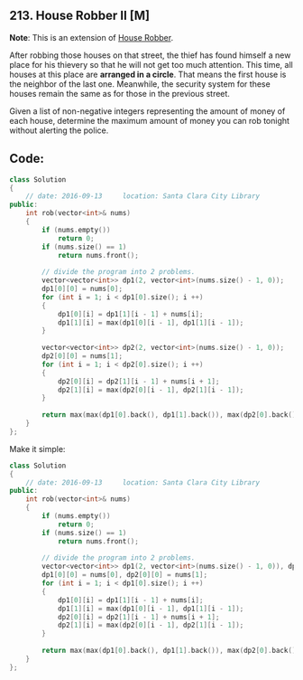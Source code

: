 ## 213. House Robber II [M]
**Note**: This is an extension of [House Robber]().  

After robbing those houses on that street, the thief has found himself a new place for his thievery so that he will not get too much attention. This time, all houses at this place are **arranged in a circle**. That means the first house is the neighbor of the last one. Meanwhile, the security system for these houses remain the same as for those in the previous street.   

Given a list of non-negative integers representing the amount of money of each house, determine the maximum amount of money you can rob tonight without alerting the police.   

## Code:
```c++
class Solution 
{
    // date: 2016-09-13     location: Santa Clara City Library
public:
    int rob(vector<int>& nums) 
    {
        if (nums.empty())
            return 0;
        if (nums.size() == 1)
            return nums.front();
            
        // divide the program into 2 problems.
        vector<vector<int>> dp1(2, vector<int>(nums.size() - 1, 0));
        dp1[0][0] = nums[0];
        for (int i = 1; i < dp1[0].size(); i ++)
        {
            dp1[0][i] = dp1[1][i - 1] + nums[i];
            dp1[1][i] = max(dp1[0][i - 1], dp1[1][i - 1]);
        }
        
        vector<vector<int>> dp2(2, vector<int>(nums.size() - 1, 0));
        dp2[0][0] = nums[1];
        for (int i = 1; i < dp2[0].size(); i ++)
        {
            dp2[0][i] = dp2[1][i - 1] + nums[i + 1];
            dp2[1][i] = max(dp2[0][i - 1], dp2[1][i - 1]);
        }
        
        return max(max(dp1[0].back(), dp1[1].back()), max(dp2[0].back(), dp2[0].back()));
    }
};
```

Make it simple:
```c++
class Solution 
{
    // date: 2016-09-13     location: Santa Clara City Library
public:
    int rob(vector<int>& nums) 
    {
        if (nums.empty())
            return 0;
        if (nums.size() == 1)
            return nums.front();
            
        // divide the program into 2 problems.
        vector<vector<int>> dp1(2, vector<int>(nums.size() - 1, 0)), dp2(2, vector<int>(nums.size() - 1, 0));
        dp1[0][0] = nums[0], dp2[0][0] = nums[1];
        for (int i = 1; i < dp1[0].size(); i ++)
        {
            dp1[0][i] = dp1[1][i - 1] + nums[i];
            dp1[1][i] = max(dp1[0][i - 1], dp1[1][i - 1]);
            dp2[0][i] = dp2[1][i - 1] + nums[i + 1];
            dp2[1][i] = max(dp2[0][i - 1], dp2[1][i - 1]);
        }
        
        return max(max(dp1[0].back(), dp1[1].back()), max(dp2[0].back(), dp2[0].back()));
    }
};
```
